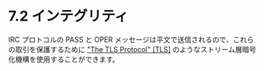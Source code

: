# 7.2 インテグリティ

IRC プロトコルの PASS と OPER メッセージは平文で送信されるので、これらの取引を保護するために ["The TLS Protocol" [TLS]](https://solareenlo.com/rfc7194) のようなストリーム層暗号化機構を使用することができます。
